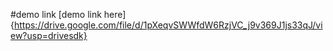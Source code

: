 #demo link
[demo link here]{https://drive.google.com/file/d/1pXeqvSWWfdW6RzjVC_j9v369J1js33qJ/view?usp=drivesdk}
